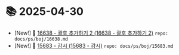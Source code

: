 # 📚 2025-04-30
- [New!] 📗 [16638 - 괄호 추가하기 2 (16638 - 괄호 추가하기 2)](https://til.qriosity.dev/featured/ps/boj/16638) `repo: docs/ps/boj/16638.md`
- [New!] 📗 [15683 - 감시 (15683 - 감시)](https://til.qriosity.dev/featured/ps/boj/15683) `repo: docs/ps/boj/15683.md`
